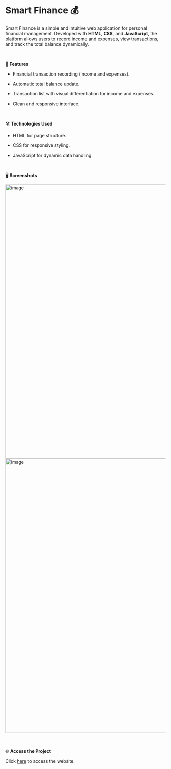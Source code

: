 # Smart Finance 💰

Smart Finance is a simple and intuitive web application for personal financial management. Developed with **HTML**, **CSS**, and **JavaScript**, the platform allows users to record income and expenses, view transactions, and track the total balance dynamically.

<br>

🚀 **Features**

- Financial transaction recording (income and expenses).
  
- Automatic total balance update.
  
- Transaction list with visual differentiation for income and expenses.
  
- Clean and responsive interface.

<br>

🛠️ **Technologies Used**

- HTML for page structure.
  
- CSS for responsive styling.
  
- JavaScript for dynamic data handling.

  <br>

🖥️ **Screenshots**


<img width="860" alt="image" src="https://github.com/user-attachments/assets/ca3a74a7-42c2-4053-b1cd-b682bed03026">

<img width="860" alt="image" src="https://github.com/user-attachments/assets/263cbf25-b7a4-456d-9d59-86c48f6af2fb">

<br>
<br>
<br>

🌐 **Access the Project**

Click <a href="https://arianemoura.github.io/smartfinance/">here</a> to access the website.
